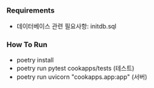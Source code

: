 ### Requirements
- 데이터베이스 관련 필요사항: initdb.sql

### How To Run
- poetry install
- poetry run pytest cookapps/tests (테스트)
- poetry run uvicorn "cookapps.app:app" (서버)
